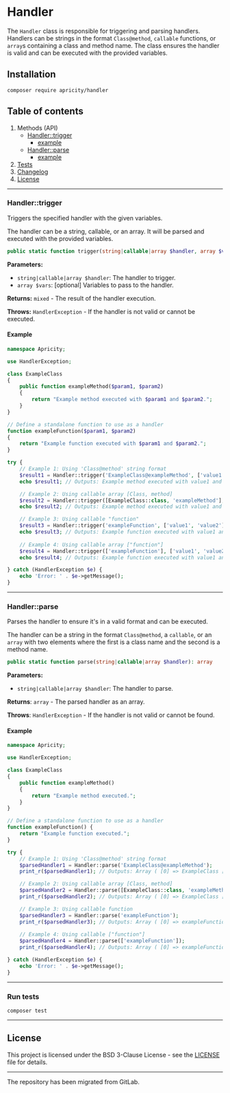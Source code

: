 # Handler

The `Handler` class is responsible for triggering and parsing handlers. Handlers can be strings in the format
`Class@method`, `callable` functions, or `array`s containing a class and method name. The class ensures the handler is
valid and can be executed with the provided variables.

## Installation

```shell
composer require apricity/handler
```

## Table of contents

1. Methods (API)
    - [Handler::trigger](#handlertrigger)
        - [example](#example)
    - [Handler::parse](#handlerparse)
        - [example](#example-1)
2. [Tests](#run-tests)
3. [Changelog](CHANGELOG.md)
4. [License](#license)

---

### Handler::trigger

Triggers the specified handler with the given variables.

The handler can be a string, callable, or an
array. It will be parsed and executed with the provided variables.

```php
public static function trigger(string|callable|array $handler, array $vars = []): mixed
```

**Parameters:**

- `string|callable|array $handler`: The handler to trigger.
- `array $vars`: [optional] Variables to pass to the handler.

**Returns:** `mixed` - The result of the handler execution.

**Throws:** `HandlerException` - If the handler is not valid or cannot be executed.

#### Example

```php
namespace Apricity;

use HandlerException;

class ExampleClass
{
    public function exampleMethod($param1, $param2)
    {
        return "Example method executed with $param1 and $param2.";
    }
}

// Define a standalone function to use as a handler
function exampleFunction($param1, $param2)
{
    return "Example function executed with $param1 and $param2.";
}

try {
    // Example 1: Using 'Class@method' string format
    $result1 = Handler::trigger('ExampleClass@exampleMethod', ['value1', 'value2']);
    echo $result1; // Outputs: Example method executed with value1 and value2.

    // Example 2: Using callable array [Class, method]
    $result2 = Handler::trigger([ExampleClass::class, 'exampleMethod'], ['value1', 'value2']);
    echo $result2; // Outputs: Example method executed with value1 and value2.

    // Example 3: Using callable "function"
    $result3 = Handler::trigger('exampleFunction', ['value1', 'value2']);
    echo $result3; // Outputs: Example function executed with value1 and value2.
    
    // Example 4: Using callable array ["function"]
    $result4 = Handler::trigger(['exampleFunction'], ['value1', 'value2']);
    echo $result4; // Outputs: Example function executed with value1 and value2.

} catch (HandlerException $e) {
    echo 'Error: ' . $e->getMessage();
}
```

---

### Handler::parse

Parses the handler to ensure it's in a valid format and can be executed.

The handler can be a string in the
format `Class@method`, a `callable`, or an `array` with two elements where the first is a class name and the second is a
method name.

```php
public static function parse(string|callable|array $handler): array
```

**Parameters:**

- `string|callable|array $handler`: The handler to parse.

**Returns**: `array` - The parsed handler as an array.

**Throws**: `HandlerException` - If the handler is not valid or cannot be found.

#### Example

```php
namespace Apricity;

use HandlerException;

class ExampleClass
{
    public function exampleMethod()
    {
        return "Example method executed.";
    }
}

// Define a standalone function to use as a handler
function exampleFunction() {
    return "Example function executed.";
}

try {
    // Example 1: Using 'Class@method' string format
    $parsedHandler1 = Handler::parse('ExampleClass@exampleMethod');
    print_r($parsedHandler1); // Outputs: Array ( [0] => ExampleClass [1] => exampleMethod )

    // Example 2: Using callable array [Class, method]
    $parsedHandler2 = Handler::parse([ExampleClass::class, 'exampleMethod']);
    print_r($parsedHandler2); // Outputs: Array ( [0] => ExampleClass [1] => exampleMethod )

    // Example 3: Using callable function
    $parsedHandler3 = Handler::parse('exampleFunction');
    print_r($parsedHandler3); // Outputs: Array ( [0] => exampleFunction )
    
    // Example 4: Using callable ["function"]
    $parsedHandler4 = Handler::parse(['exampleFunction']);
    print_r($parsedHandler4); // Outputs: Array ( [0] => exampleFunction )

} catch (HandlerException $e) {
    echo 'Error: ' . $e->getMessage();
}
```

---

### Run tests

```shell
composer test
```

---

## License

This project is licensed under the BSD 3-Clause License - see the [LICENSE](LICENSE) file for details.

---

The repository has been migrated from GitLab.